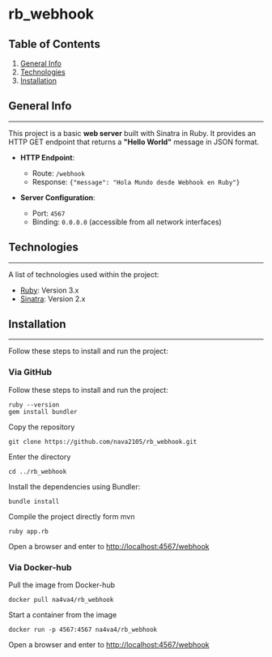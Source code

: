 # rb_webhook
## Table of Contents
1. [General Info](#general-info)
2. [Technologies](#technologies)
3. [Installation](#installation)

## General Info
***  
This project is a basic **web server** built with Sinatra in Ruby. It provides an HTTP GET endpoint that returns a **"Hello World"** message in JSON format.

- **HTTP Endpoint**:
  - Route: `/webhook`
  - Response: `{"message": "Hola Mundo desde Webhook en Ruby"}`

- **Server Configuration**:
  - Port: `4567`
  - Binding: `0.0.0.0` (accessible from all network interfaces)

## Technologies
***  
A list of technologies used within the project:
* [Ruby](https://www.ruby-lang.org): Version 3.x
* [Sinatra](https://sinatrarb.com): Version 2.x

## Installation
***  
Follow these steps to install and run the project:
### Via GitHub
Follow these steps to install and run the project:
```
ruby --version  
gem install bundler
```
Copy the repository
```
git clone https://github.com/nava2105/rb_webhook.git
```
Enter the directory
```
cd ../rb_webhook
```
Install the dependencies using Bundler:
```
bundle install
```
Compile the project directly form mvn
```
ruby app.rb
```
Open a browser and enter to
[http://localhost:4567/webhook](http://localhost:4567/webhook)
### Via Docker-hub
Pull the image from Docker-hub
```
docker pull na4va4/rb_webhook
```
Start a container from the image
```
docker run -p 4567:4567 na4va4/rb_webhook
```
Open a browser and enter to
[http://localhost:4567/webhook](http://localhost:4567/webhook)